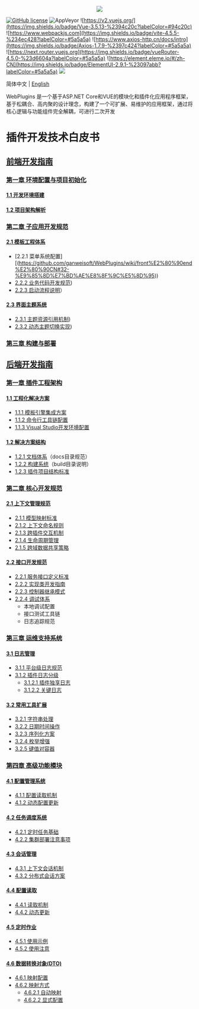 <p align="center" dir="auto">
  <a href="https://opensource.ganweicloud.com" rel="nofollow">
    <img style="max-width:100%;" src="https://github.com/ganweisoft/WebPlugins/blob/main/src/logo.jpg">
  </a>
</p>

[![GitHub license](https://camo.githubusercontent.com/5eaf3ed8a7e8ccb15c21d967b8635ac79e8b1865da3a5ccf78d2572a3e10738a/68747470733a2f2f696d672e736869656c64732e696f2f6769746875622f6c6963656e73652f646f746e65742f6173706e6574636f72653f636f6c6f723d253233306230267374796c653d666c61742d737175617265)](https://github.com/ganweisoft/WebPlugins/blob/main/LICENSE) ![AppVeyor](https://ci.appveyor.com/api/projects/status/v8gfh6pe2u2laqoa?svg=true) ![https://v2.vuejs.org/](https://img.shields.io/badge/Vue-3.5.13-%2394c20c?labelColor=#94c20c) ![https://www.webpackjs.com](https://img.shields.io/badge/vite-4.5.5-%234ec428?labelColor=#5a5a5a) ![https://www.axios-http.cn/docs/intro](https://img.shields.io/badge/Axios-1.7.9-%2397c424?labelColor=#5a5a5a) ![https://next.router.vuejs.org](https://img.shields.io/badge/vueRouter-4.5.0-%23d6604a?labelColor=#5a5a5a) ![https://element.eleme.io/#/zh-CN](https://img.shields.io/badge/ElementUI-2.9.1-%23097abb?labelColor=#5a5a5a) ![](https://img.shields.io/badge/join-discord-infomational)

简体中文 | [English](README.md)

WebPlugins 是一个基于ASP.NET Core和VUE的模块化和插件化应用程序框架，基于松耦合、高内聚的设计理念，构建了一个可扩展、易维护的应用框架，通过将核心逻辑与功能组件完全解耦，可进行二次开发


# 插件开发技术白皮书

## [前端开发指南](https://github.com/ganweisoft/WebPlugins/wiki/front%E2%80%90end.README.zh%E2%80%90cn)
### [第一章 环境配置与项目初始化](#chapter-1-environment-configuration-and-project-initialization)
#### [1.1 开发环境搭建]([#section-1-1-development-environment-setup](https://github.com/ganweisoft/WebPlugins/wiki/front%E2%80%90end%E2%80%90CN#1-%E4%BD%BF%E7%94%A8nvm%E5%AE%89%E8%A3%85))
#### [1.2 项目架构解析]([#section-1-2-project-architecture-analysis](https://github.com/ganweisoft/WebPlugins/wiki/front%E2%80%90end%E2%80%90CN#2-%E9%A1%B9%E7%9B%AE%E7%BB%93%E6%9E%84%E8%AF%B4%E6%98%8E))

### [第二章 子应用开发规范]([#chapter-2-sub-application-development-standards](https://github.com/ganweisoft/WebPlugins/wiki/front%E2%80%90end%E2%80%90CN#2-%E9%A1%B9%E7%9B%AE%E7%BB%93%E6%9E%84%E8%AF%B4%E6%98%8E))
#### [2.1 模板工程体系](https://github.com/ganweisoft/WebPlugins/wiki/front%E2%80%90end%E2%80%90CN#31-%E7%A4%BA%E4%BE%8B%E6%A8%A1%E6%9D%BF%E6%96%87%E4%BB%B6%E7%BB%93%E6%9E%84%E8%AE%BE%E5%A4%87%E8%81%94%E5%8A%A8)
- [2.2.1 菜单系统配置][(https://github.com/ganweisoft/WebPlugins/wiki/front%E2%80%90end%E2%80%90CN#32-%E9%85%8D%E7%BD%AE%E8%8F%9C%E5%8D%95))
- [2.2.2 业务代码开发规范](https://github.com/ganweisoft/WebPlugins/wiki/front%E2%80%90end%E2%80%90CN#33-%E4%BB%A3%E7%A0%81%E5%BC%80%E5%8F%91))
- [2.2.3 启动流程说明](https://github.com/ganweisoft/WebPlugins/wiki/front%E2%80%90end%E2%80%90CN#34-%E5%90%AF%E5%8A%A8%E9%A1%B9%E7%9B%AE)）

#### [2.3 界面主题系统]([#section-2-3-interface-theme-system](https://github.com/ganweisoft/WebPlugins/wiki/front%E2%80%90end%E2%80%90CN#35-%E4%B8%BB%E9%A2%98%E9%85%8D%E7%BD%AE))
- [2.3.1 主题资源引用机制](https://github.com/ganweisoft/WebPlugins/wiki/front%E2%80%90end%E2%80%90CN#351-%E4%B8%BB%E9%A2%98%E5%BC%95%E7%94%A8))
- [2.3.2 动态主题切换实现](https://github.com/ganweisoft/WebPlugins/wiki/front%E2%80%90end%E2%80%90CN#352-%E4%B8%BB%E9%A2%98%E5%88%87%E6%8D%A2))

### [第三章 构建与部署]([#chapter-3-build-and-deployment](https://github.com/ganweisoft/WebPlugins/wiki/front%E2%80%90end%E2%80%90CN#4-%E5%AD%90%E5%BA%94%E7%94%A8%E6%89%93%E5%8C%85))


## [后端开发指南](https://github.com/ganweisoft/WebPlugins/wiki/back%E2%80%90end.README.zh%E2%80%90cn)
### [第一章 插件工程架构](#chapter-1-plugin-engineering-architecture)
#### [1.1 工程化解决方案](#section-1-1-engineering-solutions)
- [1.1.1 模板引擎集成方案](#subsection-1-1-1-template-engine-integration-scheme)
- [1.1.2 命令行工具链配置](#subsection-1-1-2-command-line-toolchain-configuration)
- [1.1.3 Visual Studio开发环境配置](#subsection-1-1-3-visual-studio-development-environment-setup)

#### [1.2 解决方案结构](#section-1-2-solution-structure)
- [1.2.1 文档体系](#subsection-1-2-1-documentation-system)（docs目录规范）
- [1.2.2 构建系统](#subsection-1-2-2-build-system)（build目录说明）
- [1.2.3 插件项目结构标准](#subsection-1-2-3-plugin-project-structure-standards)

### [第二章 核心开发规范](#chapter-2-core-development-standards)
#### [2.1 上下文管理规范](#section-2-1-context-management-standards)
- [2.1.1 模型映射标准](#subsection-2-1-1-model-mapping-standards)
- [2.1.2 上下文命名规则](#subsection-2-1-2-context-naming-conventions)
- [2.1.3 跨插件交互机制](#subsection-2-1-3-cross-plugin-interaction-mechanism)
- [2.1.4 生命周期管理](#subsection-2-1-4-lifecycle-management)
- [2.1.5 跨域数据共享策略](#subsection-2-1-5-cross-domain-data-sharing-strategy)

#### [2.2 接口开发规范](#section-2-2-api-development-standards)
- [2.2.1 服务接口定义标准](#subsection-2-2-1-service-interface-definition-standards)
- [2.2.2 实现类开发指南](#subsection-2-2-2-implementation-class-development-guide)
- [2.2.3 控制器继承模式](#subsection-2-2-3-controller-inheritance-pattern)
- [2.2.4 调试体系](#subsection-2-2-4-debugging-system)
  - 本地调试配置
  - 接口测试工具链
  - 日志追踪规范

### [第三章 运维支持系统](#chapter-3-operations-support-system)
#### [3.1 日志管理](#section-3-1-log-management)
- [3.1.1 平台级日志规范](#subsection-3-1-1-platform-level-log-standards)
- [3.1.2 插件日志分级](#subsection-3-1-2-plugin-log-classification)
  - [3.1.2.1 插件独享日志](#subsubsection-3-1-2-1-plugin-exclusive-logs)
  - [3.1.2.2 关键日志](#subsubsection-3-1-2-2-critical-logs)

#### [3.2 常用工具扩展](#section-3-2-common-utility-extensions)
- [3.2.1 字符串处理](#subsection-3-2-1-string-processing)
- [3.2.2 日期时间操作](#subsection-3-2-2-date-time-operations)
- [3.2.3 序列化方案](#subsection-3-2-3-serialization-schemes)
- [3.2.4 枚举增强](#subsection-3-2-4-enum-enhancements)
- [3.2.5 键值对容器](#subsection-3-2-5-key-value-container)

### [第四章 高级功能模块](#chapter-4-advanced-feature-modules)
#### [4.1 配置管理系统](#section-4-1-configuration-management-system)
- [4.1.1 配置读取机制](#subsection-4-1-1-configuration-reading-mechanism)
- [4.1.2 动态配置更新](#subsection-4-1-2-dynamic-configuration-updates)

#### [4.2 任务调度系统](#section-4-2-task-scheduling-system)
- [4.2.1 定时任务基础](#subsection-4-2-1-timed-task-basics)
- [4.2.2 集群部署注意事项](#subsection-4-2-2-cluster-deployment-considerations)

#### [4.3 会话管理](#section-4-3-session-management)
- [4.3.1 上下文会话机制](#subsection-4-3-1-context-session-mechanism)
- [4.3.2 分布式会话方案](#subsection-4-3-2-distributed-session-scheme)

#### [4.4 配置读取](#section-4-4-configuration-reading)
- [4.4.1 读取机制](#subsection-4-4-1-reading-mechanism)
- [4.4.2 动态更新](#subsection-4-4-2-dynamic-updates)

#### [4.5 定时作业](#section-4-5-scheduled-jobs)
- [4.5.1 使用示例](#subsection-4-5-1-usage-examples)
- [4.5.2 使用注意](#subsection-4-5-2-usage-notes)

#### [4.6 数据转换对象(DTO)](#section-4-6-data-transfer-object-dto)
- [4.6.1 映射配置](#subsection-4-6-1-mapping-configuration)
- [4.6.2 映射方式](#subsection-4-6-2-mapping-methods)
  - [4.6.2.1 自动映射](#subsubsection-4-6-2-1-automatic-mapping)
  - [4.6.2.2 显式配置](#subsubsection-4-6-2-2-explicit-configuration)

